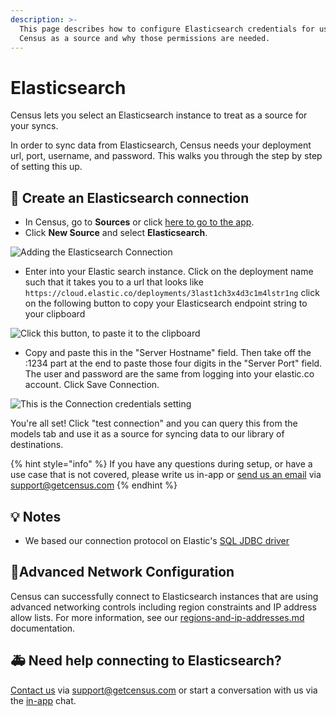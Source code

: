 ```yaml
---
description: >-
  This page describes how to configure Elasticsearch credentials for use by
  Census as a source and why those permissions are needed.
---
```


# Elasticsearch

Census lets you select an Elasticsearch instance to treat as a source for your syncs.

In order to sync data from Elasticsearch, Census needs your deployment url, port, username, and password. This walks you through the step by step of setting this up.

## 🔩 Create an Elasticsearch connection

* In Census, go to **Sources** or click [here to go to the app](https://app.getcensus.com/sources).
* Click **New Source** and select **Elasticsearch**.

![Adding the Elasticsearch Connection](../.gitbook/assets/Elasticsearch.png)

* Enter into your Elastic search instance. Click on the deployment name such that it takes you to a url that looks like `https://cloud.elastic.co/deployments/3last1ch3x4d3c1m4lstr1ng` click on the following button to copy your Elasticsearch endpoint string to your clipboard

![Click this button, to paste it to the clipboard](<../.gitbook/assets/Screen Shot 2021-11-02 at 3.56.57 PM.png>)

* Copy and paste this in the "Server Hostname" field. Then take off the :1234 part at the end to paste those four digits in the "Server Port" field. The user and password are the same from logging into your elastic.co account. Click Save Connection.

![This is the Connection credentials setting](<../.gitbook/assets/Screen Shot 2021-11-02 at 4.58.44 PM.png>)

You're all set! Click "test connection" and you can query this from the models tab and use it as a source for syncing data to our library of destinations.

{% hint style="info" %}
If you have any questions during setup, or have a use case that is not covered, please write us in-app or [send us an email](mailto:support@getcensus.com) via support@getcensus.com
{% endhint %}

## 💡 Notes

* We based our connection protocol on Elastic's [SQL JDBC driver](https://www.elastic.co/guide/en/elasticsearch/reference/current/sql-jdbc.html)

## 🚦Advanced Network Configuration

Census can successfully connect to Elasticsearch instances that are using advanced networking controls including region constraints and IP address allow lists. For more information, see our [regions-and-ip-addresses.md](../basics/security-and-privacy/regions-and-ip-addresses.md "mention") documentation.

## 🚑 Need help connecting to Elasticsearch?

[Contact us](mailto:support@getcensus.com) via support@getcensus.com or start a conversation with us via the [in-app](https://app.getcensus.com) chat.
